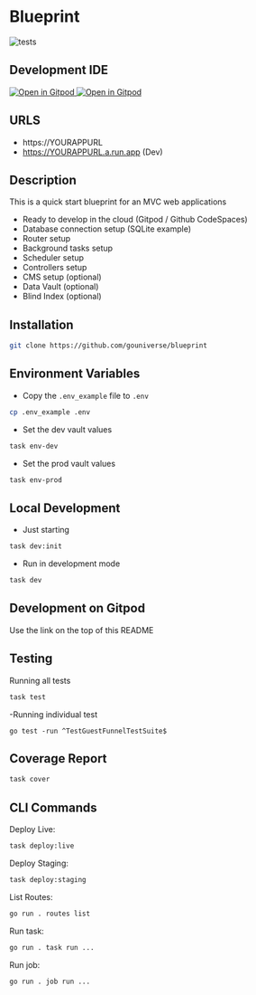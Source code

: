 # Blueprint 

![tests](https://github.com/dracory/blueprint/workflows/tests/badge.svg)

## Development IDE

<a href="https://gitpod.io/#https://github.com/dracory/blueprint" style="float:right:" target="_blank">
    <img src="https://gitpod.io/button/open-in-gitpod.svg" alt="Open in Gitpod" loading="lazy">
</a>
<a href="https://app.codeanywhere.com/#https://github.com/dracory/blueprint/blob/b7b76728d496499527c9bfd6476b3f0784708958/README.md" style="float:right:" target="_blank">
    <img src="https://codeanywhere.com/img/open-in-codeanywhere-btn.svg" alt="Open in Gitpod" loading="lazy">
</a>

## URLS

- https://YOURAPPURL
- https://YOURAPPURL.a.run.app (Dev)

## Description

This is a quick start blueprint for an MVC web applications

- Ready to develop in the cloud (Gitpod / Github CodeSpaces)
- Database connection setup (SQLite example)
- Router setup
- Background tasks setup
- Scheduler setup
- Controllers setup
- CMS setup (optional)
- Data Vault (optional)
- Blind Index (optional)

## Installation

```bash
git clone https://github.com/gouniverse/blueprint
```

## Environment Variables

- Copy the `.env_example` file to `.env`

```bash
cp .env_example .env
```

- Set the dev vault values

```bash
task env-dev
```

- Set the prod vault values

```bash
task env-prod
```


## Local Development

- Just starting
```bash
task dev:init
```

- Run in development mode
```bash
task dev
```

## Development on Gitpod

Use the link on the top of this README

## Testing

Running all tests

```bash
task test
```

-Running individual test

```
go test -run ^TestGuestFunnelTestSuite$
```

## Coverage Report

```bash
task cover
```

## CLI Commands

Deploy Live:

```bash
task deploy:live
```

Deploy Staging:

```bash
task deploy:staging
```

List Routes:

```bash
go run . routes list
```

Run task:

```bash
go run . task run ...
```

Run job:

```bash
go run . job run ...
```
